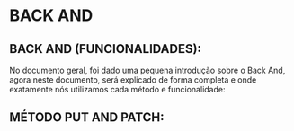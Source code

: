 # BACK AND

## BACK AND (FUNCIONALIDADES):

No documento geral, foi dado uma pequena introdução sobre o Back And, agora neste documento, será explicado de forma completa e onde exatamente nós utilizamos cada método e funcionalidade:

## MÉTODO PUT AND PATCH: